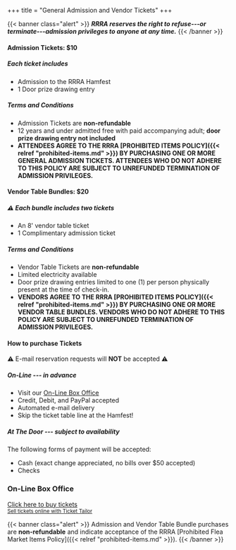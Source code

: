 +++
title = "General Admission and Vendor Tickets"
+++

{{< banner class="alert" >}}
***RRRA reserves the right to refuse---or terminate---admission privileges
to anyone at any time.***
{{< /banner >}}

#### Admission Tickets: $10

##### Each ticket includes

* Admission to the RRRA Hamfest
* 1 Door prize drawing entry
 
##### Terms and Conditions

* Admission Tickets are **non-refundable**
* 12 years and under admitted free with paid accompanying adult; **door
prize drawing entry not included**
* **ATTENDEES  AGREE TO THE RRRA [PROHIBITED ITEMS POLICY]({{< relref
"prohibited-items.md" >}}) BY PURCHASING ONE OR MORE GENERAL ADMISSION
TICKETS. ATTENDEES WHO DO NOT ADHERE TO THIS POLICY ARE SUBJECT TO
UNREFUNDED TERMINATION OF ADMISSION PRIVILEGES.**


#### Vendor Table Bundles: $20 

##### :warning: Each bundle includes two tickets

* An 8' vendor table ticket
* 1 Complimentary admission ticket

##### Terms and Conditions

* Vendor Table Tickets are **non-refundable**
* Limited electricity available
* Door prize drawing entries limited to one (1) per person physically
present at the time of check-in.
* **VENDORS AGREE TO THE RRRA [PROHIBITED ITEMS POLICY]({{< relref
"prohibited-items.md" >}}) BY PURCHASING ONE OR MORE VENDOR TABLE
BUNDLES. VENDORS WHO DO NOT ADHERE TO THIS POLICY ARE SUBJECT TO
UNREFUNDED TERMINATION OF ADMISSION PRIVILEGES.**

#### How to purchase Tickets

:warning: E-mail reservation requests will **NOT** be accepted :warning:

##### On-Line --- in advance

* Visit our [On-Line Box Office](#on-line-box-office)
* Credit, Debit, and PayPal accepted
* Automated e-mail delivery
* Skip the ticket table line at the Hamfest!

<!--
##### Mail Order --- in advance

* Use our [Mail Order Ticket Form](https://cloud.rrra.org/index.php/s/4LSCD28maTmL7JT/download)
* Mail orders must be postmarked by September 1, {{< year >}}
* Payment in the form of check or money order (to ***RRRA***) must be included
* Mail orders will be held for pick up at the Hamfest Ticket Table

-->

##### At The Door --- subject to availability

The following forms of payment will be accepted:

* Cash (exact change appreciated, no bills over $50 accepted)
* Checks

### On-Line Box Office

<!-- Ticket Tailor Widget. Paste this into your website where you want the
widget to appear. Do not change the code or the widget may not work properly.
-->
<div class="tt-widget"><div class="tt-widget-fallback"><p><a
href="https://www.tickettailor.com/all-tickets/redriverradioamateurs/?ref=website_widget"
target="_blank">Click here to buy tickets</a><br /><small><a
href="https://www.tickettailor.com?rf=wdg_99768"
class="tt-widget-powered">Sell tickets online with Ticket
Tailor</a></small></p></div><script
src="https://cdn.tickettailor.com/js/widgets/min/widget.js"
data-url="https://www.tickettailor.com/all-tickets/redriverradioamateurs/"
data-type="inline" data-inline-minimal="true" data-inline-show-logo="false"
data-inline-bg-fill="false" data-inline-inherit-ref-from-url-param=""
data-inline-ref="website_widget"></script></div>
<!-- End of Ticket Tailor Widget -->

{{< banner class="alert" >}}
Admission and Vendor Table Bundle purchases are **non-refundable** and indicate
acceptance of the RRRA
[Prohibited Flea Market Items Policy]({{< relref "prohibited-items.md" >}}).
{{< /banner >}}
